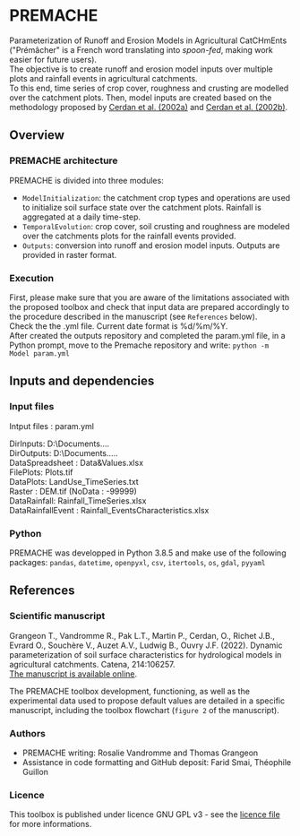# PREMACHE
Parameterization of Runoff and Erosion Models in Agricultural CatCHmEnts ("Prémâcher" is a French word translating into _spoon-fed_, making work easier for future users).  
The objective is to create runoff and erosion model inputs over multiple plots and rainfall events in agricultural catchments.  
To this end, time series of crop cover, roughness and crusting are modelled over the catchment plots. Then, model inputs are created based on the methodology proposed by [Cerdan et al. (2002a)](https://www.sciencedirect.com/science/article/pii/S0341816201001667?via%3Dihub) and [Cerdan et al. (2002b)](https://onlinelibrary.wiley.com/doi/10.1002/hyp.1098).

## Overview

### PREMACHE architecture
PREMACHE is divided into three modules:
* ``ModelInitialization``: the catchment crop types and operations are used to initialize soil surface state over the catchment plots. Rainfall is aggregated at a daily time-step.
* ``TemporalEvolution``: crop cover, soil crusting and roughness are modeled over the catchments plots for the rainfall events provided.
* ``Outputs``: conversion into runoff and erosion model inputs. Outputs are provided in raster format.

### Execution
First, please make sure that you are aware of the limitations associated with the proposed toolbox and check that input data are prepared accordingly to the procedure described in the manuscript (see ``References`` below).  
Check the the .yml file. Current date format is %d/%m/%Y.  
After created the outputs repository and completed the param.yml file, in a Python prompt, move to the Premache repository and write:
``python -m Model param.yml``  


## Inputs and dependencies

### Input files
Intput files : param.yml

DirInputs: D:\Documents\.... \
DirOutputs: D:\Documents\..... \
DataSpreadsheet : Data&Values.xlsx \
FilePlots: Plots.tif \
DataPlots: LandUse_TimeSeries.txt \
Raster : DEM.tif (NoData : -99999) \
DataRainfall: Rainfall_TimeSeries.xlsx \
DataRainfallEvent : Rainfall_EventsCharacteristics.xlsx 

### Python
PREMACHE was developped in Python 3.8.5 and make use of the following packages:
``pandas``, ``datetime``, ``openpyxl``, ``csv``, ``itertools``, ``os``, ``gdal``, ``pyyaml``


## References

### Scientific manuscript
Grangeon T., Vandromme R., Pak L.T., Martin P., Cerdan, O., Richet J.B., Evrard O., Souchère V., Auzet A.V., Ludwig B., Ouvry J.F. (2022). Dynamic parameterization of soil surface characteristics for hydrological models in agricultural catchments. Catena, 214:106257.  
[The manuscript is available online](https://www.sciencedirect.com/science/article/pii/S0341816222002430?dgcid=author).

The PREMACHE toolbox development, functioning, as well as the experimental data used to propose default values are detailed in a specific manuscript, including the toolbox flowchart (``figure 2`` of the manuscript).

### Authors
* PREMACHE writing: Rosalie Vandromme and Thomas Grangeon
* Assistance in code formatting and GitHub deposit: Farid Smai, Théophile Guillon

### Licence
This toolbox is published under licence GNU GPL v3 - see the [licence file](licence.md) for more informations.